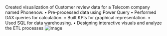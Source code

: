Created visualization of Customer review data for a Telecom company named Phonenow.
• Pre-processed data using Power Query
• Performed DAX queries for calculation.
• Built KPIs for graphical representation.
• Used SQL for data warehousing.
• Designing interactive visuals and analyze the ETL processes
![image](https://github.com/Subhosmita/Customer-Churn-Analysis/assets/161363267/f92c3248-46e6-4748-a4a2-584ecf1e6739)

